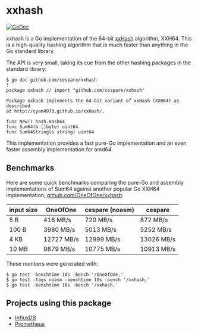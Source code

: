 # xxhash

[![GoDoc](https://godoc.org/github.com/cespare/xxhash?status.svg)](https://godoc.org/github.com/cespare/xxhash)

xxhash is a Go implementation of the 64-bit
[xxHash](http://cyan4973.github.io/xxHash/) algorithm, XXH64. This is a
high-quality hashing algorithm that is much faster than anything in the Go
standard library.

The API is very small, taking its cue from the other hashing packages in the
standard library:

    $ go doc github.com/cespare/xxhash                                                                                                                                                                                              !
    package xxhash // import "github.com/cespare/xxhash"

    Package xxhash implements the 64-bit variant of xxHash (XXH64) as described
    at http://cyan4973.github.io/xxHash/.

    func New() hash.Hash64
    func Sum64(b []byte) uint64
    func Sum64String(s string) uint64

This implementation provides a fast pure-Go implementation and an even faster
assembly implementation for amd64.

## Benchmarks

Here are some quick benchmarks comparing the pure-Go and assembly
implementations of Sum64 against another popular Go XXH64 implementation,
[github.com/OneOfOne/xxhash](https://github.com/OneOfOne/xxhash):

| input size | OneOfOne | cespare (noasm) | cespare |
| --- | --- | --- | --- |
| 5 B   |  416 MB/s | 720 MB/s |  872 MB/s  |
| 100 B | 3980 MB/s | 5013 MB/s | 5252 MB/s  |
| 4 KB  | 12727 MB/s | 12999 MB/s | 13026 MB/s |
| 10 MB | 9879 MB/s | 10775 MB/s | 10913 MB/s  |

These numbers were generated with:

```
$ go test -benchtime 10s -bench '/OneOfOne,'
$ go test -tags noasm -benchtime 10s -bench '/xxhash,'
$ go test -benchtime 10s -bench '/xxhash,'
```

## Projects using this package

- [InfluxDB](https://github.com/influxdata/influxdb)
- [Prometheus](https://github.com/prometheus/prometheus)

